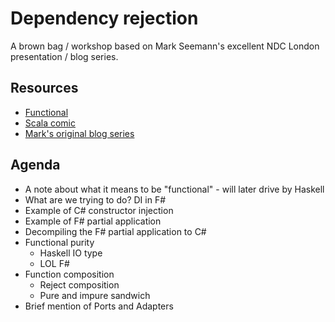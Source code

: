 # Dependency rejection

A brown bag / workshop based on Mark Seemann's excellent NDC London presentation / blog series.

## Resources

* [Functional](https://media.giphy.com/media/26xBQ9WMsIatCws5q/giphy.gif)
* [Scala comic](http://blog.ploeh.dk/content/binary/dependency-injection-in-scala-comic.jpg)
* [Mark's original blog series](http://blog.ploeh.dk/2017/01/27/from-dependency-injection-to-dependency-rejection/)

## Agenda

- A note about what it means to be "functional" - will later drive by Haskell
- What are we trying to do? DI in F#
- Example of C# constructor injection
- Example of F# partial application
- Decompiling the F# partial application to C#
- Functional purity
  - Haskell IO type
  - LOL F#
- Function composition
  - Reject composition
  - Pure and impure sandwich
- Brief mention of Ports and Adapters